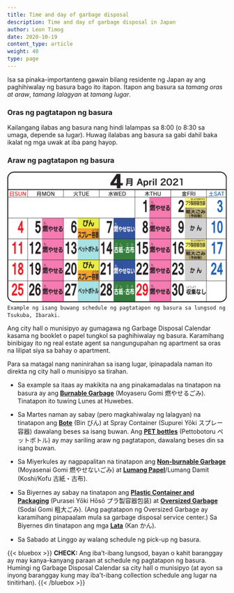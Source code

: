 ```yaml
---
title: Time and day of garbage disposal
description: Time and day of garbage disposal in Japan
author: Leon Timog
date: 2020-10-19
content_type: article
weight: 40
type: page
---
```

Isa sa pinaka-importanteng gawain bilang residente ng Japan ay ang paghihiwalay ng basura bago ito itapon. Itapon ang basura sa *tamang oras at araw*, *tamang lalagyan* at *tamang lugar*.

### Oras ng pagtatapon ng basura

Kailangang ilabas ang basura nang hindi lalampas sa 8:00 (o 8:30 sa umaga, depende sa lugar). Huwag ilalabas ang basura sa gabi dahil baka ikalat ng mga uwak at iba pang hayop.

### Araw ng pagtatapon ng basura

![Garbage Disposal Calendar](garbage-disposal-calendar-tsukuba.png) `Example ng isang buwang schedule ng pagtatapon ng basura sa lungsod ng Tsukuba, Ibaraki.`

Ang city hall o munisipyo ay gumagawa ng Garbage Disposal Calendar kasama ng booklet o papel tungkol sa paghihiwalay ng basura. Karamihang binibigay ito ng real estate agent sa nangungupahan ng apartment sa oras na lilipat siya sa bahay o apartment.

Para sa matagal nang naninirahan sa isang lugar, ipinapadala naman ito direkta ng city hall o munisipyo sa tirahan.

- Sa example sa itaas ay makikita na ang pinakamadalas na tinatapon na basura ay ang **[Burnable Garbage](../kinds-of-garbage/#burnable-garbage)** (Moyaseru Gomi 燃やせるごみ). Tinatapon ito tuwing Lunes at Huwebes.

- Sa Martes naman ay sabay (pero magkahiwalay ng lalagyan) na tinatapon ang **[Bote](../kinds-of-garbage/#bottles)** (Bin びん) at Spray Container (Supurei Yōki スプレー容器) dawalang beses sa isang buwan. Ang **[PET bottles](../kinds-of-garbage/#pet-bottles)** (Pettobotoru ペットボトル) ay may sariling araw ng pagtatapon, dawalang beses din sa isang buwan.

- Sa Miyerkules ay nagpapalitan na tinatapon ang **[Non-burnable Garbage](../kinds-of-garbage/#non-burnable-garbage)** (Moyasenai Gomi 燃やせないごみ) at **[Lumang Papel](../kinds-of-garbage/#recyclable-paper)**/Lumang Damit (Koshi/Kofu 古紙・古布).

- Sa Biyernes ay sabay na tinatapon ang **[Plastic Container and Packaging](../kinds-of-garbage/#plastic-container-and-packaging)** (Purasei Yōki Hōsō プラ製容器包装) at **[Oversized Garbage](../kinds-of-garbage/#oversized-garbage)** (Sodai Gomi 粗大ごみ). (Ang pagtatapon ng Oversized Garbage ay karamihang pinapaalam mula sa garbage disposal service center.) Sa Biyernes din tinatapon ang mga **[Lata](../kinds-of-garbage/#cans)** (Kan かん).

- Sa Sabado at Linggo ay walang schedule ng pick-up ng basura.

{{< bluebox >}}
**CHECK:** Ang iba’t-ibang lungsod, bayan o kahit baranggay ay may kanya-kanyang paraan at schedule ng pagtatapon ng basura. Humingi ng Garbage Disposal Calendar sa city hall o munisipyo (at ayon sa inyong baranggay kung may iba't-ibang collection schedule ang lugar na tinitirhan).
{{< /bluebox >}}